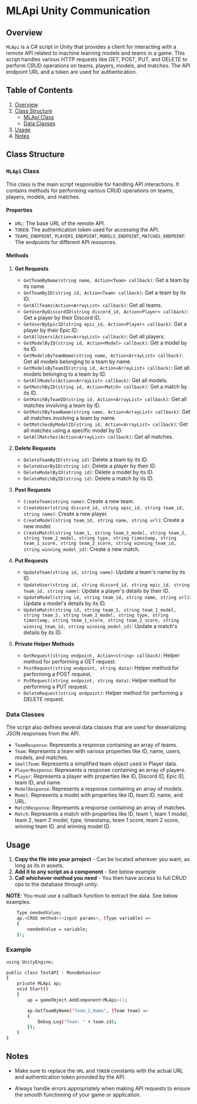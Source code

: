 # MLApi Unity Communication

## Overview

`MLApi` is a C# script in Unity that provides a client for interacting with a remote API related to machine learning models and teams in a game. This script handles various HTTP requests like GET, POST, PUT, and DELETE to perform CRUD operations on teams, players, models, and matches. The API endpoint URL and a token are used for authentication.

## Table of Contents

1. [Overview](#overview)
2. [Class Structure](#class-structure)
   - [MLApi Class](#mlapi-class)
   - [Data Classes](#data-classes)
3. [Usage](#usage)
4. [Notes](#notes)

## Class Structure

### `MLApi` Class

This class is the main script responsible for handling API interactions. It contains methods for performing various CRUD operations on teams, players, models, and matches.

#### Properties

- `URL`: The base URL of the remote API.
- `TOKEN`: The authentication token used for accessing the API.
- `TEAMS_ENDPOINT`, `PLAYERS_ENDPOINT`, `MODELS_ENDPOINT`, `MATCHES_ENDPOINT`: The endpoints for different API resources.

#### Methods

1. **Get Requests**

   - `GetTeamByName(string name, Action<Team> callback)`: Get a team by its name.
   - `GetTeamByID(string id, Action<Team> callback)`: Get a team by its ID.
   - `GetAllTeams(Action<ArrayList> callback)`: Get all teams.
   - `GetUserByDiscordID(string discord_id, Action<Player> callback)`: Get a player by their Discord ID.
   - `GetUserByEpicID(string epic_id, Action<Player> callback)`: Get a player by their Epic ID.
   - `GetAllUsers(Action<ArrayList> callback)`: Get all players.
   - `GetModelByID(string id, Action<Model> callback)`: Get a model by its ID.
   - `GetModelsByTeamName(string name, Action<ArrayList> callback)`: Get all models belonging to a team by name.
   - `GetModelsByTeamID(string id, Action<ArrayList> callback)`: Get all models belonging to a team by ID.
   - `GetAllModels(Action<ArrayList> callback)`: Get all models.
   - `GetMatchByID(string id, Action<Match> callback)`: Get a match by its ID.
   - `GetMatchByTeamID(string id, Action<ArrayList> callback)`: Get all matches involving a team by ID.
   - `GetMatchByTeamName(string name, Action<ArrayList> callback)`: Get all matches involving a team by name.
   - `GetMatchesByModelID(string id, Action<ArrayList> callback)`: Get all matches using a specific model by ID.
   - `GetAllMatches(Action<ArrayList> callback)`: Get all matches.

2. **Delete Requests**

   - `DeleteTeamByID(string id)`: Delete a team by its ID.
   - `DeleteUserByID(string id)`: Delete a player by their ID.
   - `DeleteModelByID(string id)`: Delete a model by its ID.
   - `DeleteMatchByID(string id)`: Delete a match by its ID.

3. **Post Requests**

   - `CreateTeam(string name)`: Create a new team.
   - `CreateUser(string discord_id, string epic_id, string team_id, string name)`: Create a new player.
   - `CreateModel(string team_id, string name, string url)`: Create a new model.
   - `CreateMatch(string team_1, string team_1_model, string team_2, string team_2_model, string type, string timestamp, string team_1_score, string team_2_score, string winning_team_id, string winning_model_id)`: Create a new match.

4. **Put Requests**

   - `UpdateTeam(string id, string name)`: Update a team's name by its ID.
   - `UpdateUser(string id, string discord_id, string epic_id, string team_id, string name)`: Update a player's details by their ID.
   - `UpdateModel(string id, string team_id, string name, string url)`: Update a model's details by its ID.
   - `UpdateMatch(string id, string team_1, string team_1_model, string team_2, string team_2_model, string type, string timestamp, string team_1_score, string team_2_score, string winning_team_id, string winning_model_id)`: Update a match's details by its ID.

5. **Private Helper Methods**

   - `GetRequest(string endpoint, Action<string> callback)`: Helper method for performing a GET request.
   - `PostRequest(string endpoint, string data)`: Helper method for performing a POST request.
   - `PutRequest(string endpoint, string data)`: Helper method for performing a PUT request.
   - `DeleteRequest(string endpoint)`: Helper method for performing a DELETE request.

### Data Classes

The script also defines several data classes that are used for deserializing JSON responses from the API.

- `TeamResponse`: Represents a response containing an array of teams.
- `Team`: Represents a team with various properties like ID, name, users, models, and matches.
- `SmallTeam`: Represents a simplified team object used in Player data.
- `PlayerResponse`: Represents a response containing an array of players.
- `Player`: Represents a player with properties like ID, Discord ID, Epic ID, team ID, and name.
- `ModelResponse`: Represents a response containing an array of models.
- `Model`: Represents a model with properties like ID, team ID, name, and URL.
- `MatchResponse`: Represents a response containing an array of matches.
- `Match`: Represents a match with properties like ID, team 1, team 1 model, team 2, team 2 model, type, timestamp, team 1 score, team 2 score, winning team ID, and winning model ID.

## Usage

1. **Copy the file into your prroject** - Can be located wherever you want, as long as its in assets.
2. **Add it to any script as a component** - See below example
3. **Call whichever method you need** - You then have access to full CRUD ops to the database through unity.

**NOTE**: You must use a callback function to extract the data. See below examples.

```bash
    Type neededValue;
    ap.<CRUD method>(<input params>, (Type variable) =>
    {
        neededValue = variable;
    });
```

### Example

```bash
using UnityEngine;

public class TestAPI : MonoBehaviour
{
    private MLApi ap;
    void Start()
    {
        ap = gameObject.AddComponent<MLApi>();

        ap.GetTeamByName("Team_2_Name", (Team team) =>
        {
            Debug.Log("Team: " + team.id);
        });
    }
}
```

## Notes

- Make sure to replace the `URL` and `TOKEN` constants with the actual URL and authentication token provided by the API.

- Always handle errors appropriately when making API requests to ensure the smooth functioning of your game or application.
